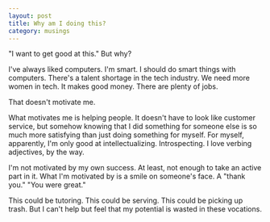 ```yaml
---
layout: post
title: Why am I doing this?
category: musings
---
```

"I want to get good at this." But why?

I've always liked computers. I'm smart. I should do smart things with computers. There's a talent shortage in the tech industry. We need more women in tech. It makes good money. There are plenty of jobs.

That doesn't motivate me.

What motivates me is helping people. It doesn't have to look like customer service, but somehow knowing that I did something for someone else is so much more satisfying than just doing something for myself. For myself, apparently, I'm only good at intellectualizing. Introspecting. I love verbing adjectives, by the way.

I'm not motivated by my own success. At least, not enough to take an active part in it. What I'm motivated by is a smile on someone's face. A "thank you." "You were great."

This could be tutoring. This could be serving. This could be picking up trash. But I can't help but feel that my potential is wasted in these vocations.